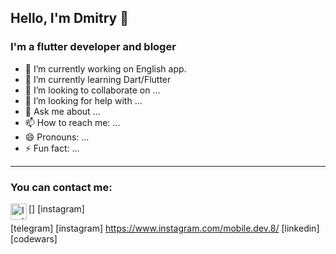## Hello, I'm Dmitry 👋

### I'm a flutter developer and bloger

- 🔭 I’m currently working on English app.
- 🌱 I’m currently learning Dart/Flutter
- 👯 I’m looking to collaborate on ...
- 🤔 I’m looking for help with ...
- 💬 Ask me about ...
- 📫 How to reach me: ...
- 😄 Pronouns: ...
- ⚡ Fun fact: ...

---

### You can contact me:

[<img align="left" alt="Instagram" width="26px" src="https://image.flaticon.com/icons/svg/174/174855.svg" />] [instagram]

[telegram]
[instagram] https://www.instagram.com/mobile.dev.8/
[linkedin]
[codewars]
